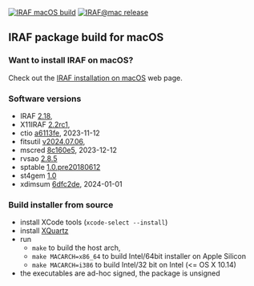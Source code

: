 [![IRAF macOS build](https://github.com/iraf-community/iraf-mac-build/actions/workflows/build.yml/badge.svg)](https://github.com/iraf-community/iraf-mac-build/actions/workflows/build.yml)
[![IRAF@mac release](https://img.shields.io/github/release/iraf-community/iraf-mac-build.svg)](https://github.com/iraf-community/iraf-mac-build/releases/latest)

## IRAF package build for macOS

### Want to install IRAF on macOS?

Check out the [IRAF installation on
macOS](https://iraf-community.github.io/install.html#macos) web page.


### Software versions

* IRAF [2.18](https://github.com/iraf-community/iraf/releases/tag/v2.18),
* X11IRAF [2.2rc1](https://github.com/iraf-community/x11iraf/releases/tag/v2.2rc1),
* ctio [a6113fe](https://github.com/iraf-community/iraf-ctio/tree/a6113fe), 2023-11-12
* fitsutil [v2024.07.06](https://github.com/iraf-community/iraf-fitsutil/releases/tag/v2024.07.06),
* mscred [8c160e5](https://github.com/iraf-community/iraf-mscred/tree/8c160e5), 2023-12-12
* rvsao [2.8.5](http://tdc-www.harvard.edu/iraf/rvsao/rvsao-2.8.5.tar.gz)
* sptable [1.0.pre20180612](https://github.com/iraf-community/iraf-sptable/releases/tag/1.0.pre20180612)
* st4gem [1.0](https://gitlab.com/nsf-noirlab/csdc/usngo/iraf/st4gem/-/releases/1.0)
* xdimsum [6dfc2de](https://github.com/iraf-community/iraf-xdimsum/tree/6dfc2de), 2024-01-01


### Build installer from source

* install XCode tools (`xcode-select --install`)
* install [XQuartz](https://www.xquartz.org/)
* run 
   - `make` to build the host arch, 
   - `make MACARCH=x86_64` to build Intel/64bit installer on Apple Silicon
   - `make MACARCH=i386` to build Intel/32 bit on Intel (<= OS X 10.14)
* the executables are ad-hoc signed, the package is unsigned

